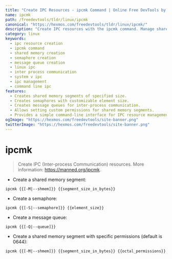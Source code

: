 ```yaml
---
title: "Create IPC Resources - ipcmk Command | Online Free DevTools by Hexmos"
name: ipcmk
path: /freedevtools/tldr/linux/ipcmk
canonical: "https://hexmos.com/freedevtools/tldr/linux/ipcmk/"
description: "Create IPC resources with the ipcmk command. Manage shared memory, semaphores, and message queues easily. Free online tool, no registration required."
category: linux
keywords:
  - ipc resource creation
  - ipcmk command
  - shared memory creation
  - semaphore creation
  - message queue creation
  - linux ipc
  - inter process communication
  - system v ipc
  - ipc management
  - command line ipc
features:
  - Creates shared memory segments of specified size.
  - Creates semaphores with customizable element size.
  - Creates message queues for inter-process communication.
  - Allows setting custom permissions for shared memory segments.
  - Provides a simple command-line interface for IPC resource management.
ogImage: "https://hexmos.com/freedevtools/site-banner.png"
twitterImage: "https://hexmos.com/freedevtools/site-banner.png"
---
```


# ipcmk

> Create IPC (Inter-process Communication) resources.
> More information: <https://manned.org/ipcmk>.

- Create a shared memory segment:

`ipcmk {{[-M|--shmem]}} {{segment_size_in_bytes}}`

- Create a semaphore:

`ipcmk {{[-S|--semaphore]}} {{element_size}}`

- Create a message queue:

`ipcmk {{[-Q|--queue]}}`

- Create a shared memory segment with specific permissions (default is 0644):

`ipcmk {{[-M|--shmem]}} {{segment_size_in_bytes}} {{octal_permissions}}`
